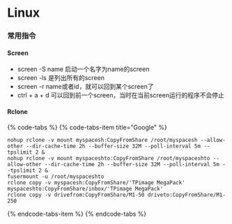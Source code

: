 # Linux

### 常用指令

#### Screen

* screen -S name 启动一个名字为name的screen
* screen -ls 是列出所有的screen
* screen -r name或者id，就可以回到某个screen了
* ctrl + a + d 可以回到前一个screen，当时在当前screen运行的程序不会停止

#### Rclone

{% code-tabs %}
{% code-tabs-item title="Google" %}
```text
nohup rclone -v mount myspacesh:CopyFromShare /root/myspacesh --allow-other --dir-cache-time 2h --buffer-size 32M --poll-interval 5m --tpslimit 2 &
nohup rclone -v mount myspaceshto:CopyFromShare /root/myspaceshto --allow-other --dir-cache-time 2h --buffer-size 32M --poll-interval 5m --tpslimit 2 &
fusermount -u /root/myspaceshto
rclone copy -v myspacesh:CopyFromShare/'TPimage MegaPack' myspaceshto:CopyFromShare/inbox/'TPimage MegaPack'
rclone copy -v drivefrom:CopyFromShare/M1-50 driveto:CopyFromShare/M1-250
```
{% endcode-tabs-item %}
{% endcode-tabs %}



